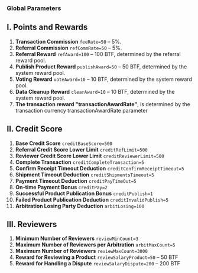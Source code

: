 ### Global Parameters
## I. Points and Rewards
1. **Transaction Commission** `feeRate=50` – 5%.
2. **Referral Commission** `refCommRate=50` – 5%.
3. **Referral Reward** `refAward=100` – 100 BTF, determined by the referral reward pool.
4. **Publish Product Reward** `publishAward=50` – 50 BTF, determined by the system reward pool.
5. **Voting Reward** `voteAward=10` – 10 BTF, determined by the system reward pool.
6. **Data Cleanup Reward** `clearAward=10` – 10 BTF, determined by the system reward pool.
7. **The transaction reward "transactionAwardRate"**, is determined by the transaction currency transactionAwardRate parameter

## II. Credit Score
1. **Base Credit Score** `creditBaseScore=500`
2. **Referral Credit Score Lower Limit** `creditRefLimit=500`
3. **Reviewer Credit Score Lower Limit** `creditReviewerLimit=500`
4. **Complete Transaction** `creditCompleteTransaction=5`
5. **Confirm Receipt Timeout Deduction** `creditConfirmReceiptTimeout=5`
6. **Shipment Timeout Deduction** `creditShipmentsTimeout=5`
7. **Payment Timeout Deduction** `creditPayTimeOut=5`
8. **On-time Payment Bonus** `creditPay=2`
9. **Successful Product Publication Bonus** `creditPublish=1`
10. **Failed Product Publication Deduction** `creditInvalidPublish=5`
11. **Arbitration Losing Party Deduction** `arbitLosing=100`

## III. Reviewers
1. **Minimum Number of Reviewers** `reviewMinCount=3`
2. **Maximum Number of Reviewers per Arbitration** `arbitMaxCount=5`
3. **Maximum Number of Reviewers** `reviewMaxCount=3000`
4. **Reward for Reviewing a Product** `reviewSalaryProduct=50` – 50 BTF
5. **Reward for Handling a Dispute** `reviewSalaryDispute=200` – 200 BTF
